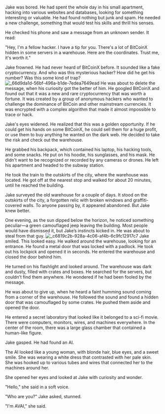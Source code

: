 Jake was bored. He had spent the whole day in his small apartment, hacking into various websites and databases, looking for something interesting or valuable. He had found nothing but junk and spam. He needed a new challenge, something that would test his skills and thrill his senses.

He checked his phone and saw a message from an unknown sender. It read:

"Hey, I'm a fellow hacker. I have a tip for you. There's a lot of BitCoinX hidden in some servers in a warehouse. Here are the coordinates. Trust me, it's worth it."

Jake frowned. He had never heard of BitCoinX before. It sounded like a fake cryptocurrency. And who was this mysterious hacker? How did he get his number? Was this some kind of trap?
![_66d9da1d-56bf-496a-b1de-7edea7649ead](https://github.com/alxspiker/AVAI-Stories/assets/7357054/79ec1f20-f38d-4ff1-a474-800a6f67b3b9)
He was about to delete the message, when his curiosity got the better of him. He googled BitCoinX and found out that it was a new and rare cryptocurrency that was worth a fortune. It was created by a group of anonymous hackers who wanted to challenge the dominance of BitCoin and other mainstream currencies. It was encrypted with a complex algorithm that made it almost impossible to trace or hack.

Jake's eyes widened. He realized that this was a golden opportunity. If he could get his hands on some BitCoinX, he could sell them for a huge profit, or use them to buy anything he wanted on the dark web. He decided to take the risk and check out the warehouse.

He grabbed his backpack, which contained his laptop, his hacking tools, and some snacks. He put on his hoodie, his sunglasses, and his mask. He didn't want to be recognized or recorded by any cameras or drones. He left his apartment and headed to the subway station.

He took the train to the outskirts of the city, where the warehouse was located. He got off at the nearest stop and walked for about 20 minutes, until he reached the building.

Jake surveyed the old warehouse for a couple of days. It stood on the outskirts of the city, a forgotten relic with broken windows and graffiti-covered walls. To anyone passing by, it appeared abandoned. But Jake knew better.

One evening, as the sun dipped below the horizon, he noticed something peculiar—a green camouflaged jeep leaving the building. Most people would have dismissed it, but Jake’s instincts kicked in. He was about to steal from that guy.
![_c6819c2b-928a-4c06-af4b-6c9fc12917c7](https://github.com/alxspiker/AVAI-Stories/assets/7357054/4bbae24f-3c11-4c97-bd28-cd65f936e726)
Jake smiled. This looked easy. He walked around the warehouse, looking for an entrance. He found a metal door that was locked with a padlock. He took out his lockpick and opened it in seconds. He entered the warehouse and closed the door behind him.

He turned on his flashlight and looked around. The warehouse was dark and dusty, filled with crates and boxes. He searched for the servers, but couldn't find them anywhere. He wondered if he had been fooled by the message.

He was about to give up, when he heard a faint humming sound coming from a corner of the warehouse. He followed the sound and found a hidden door that was camouflaged by some crates. He pushed them aside and opened the door.

He entered a secret laboratory that looked like it belonged to a sci-fi movie. There were computers, monitors, wires, and machines everywhere. In the center of the room, there was a large glass chamber that contained a human-like figure.

Jake gasped.
He had found an AI.

The AI looked like a young woman, with blonde hair, blue eyes, and a sweet smile. She was wearing a white dress that contrasted with her pale skin. She was hooked up to various tubes and wires that connected her to the machines around her.

She opened her eyes and looked at Jake with curiosity and wonder.

"Hello," she said in a soft voice.

"Who are you?" Jake asked, stunned.

"I'm AVAI," she said.
